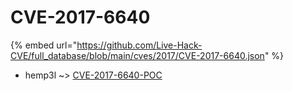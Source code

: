 # CVE-2017-6640
{% embed url="https://github.com/Live-Hack-CVE/full_database/blob/main/cves/2017/CVE-2017-6640.json" %}

* hemp3l ~> [CVE-2017-6640-POC](https://www.alice-snow.ru/2017/database/cve-2017-6640/cve-2017-6640-poc-hemp3l)